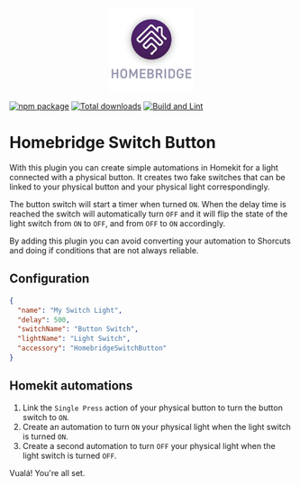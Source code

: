 
<p align="center">
<img src="https://github.com/homebridge/branding/raw/master/logos/homebridge-wordmark-logo-vertical.png" width="150">
</p>

[![npm package](https://badgen.net/npm/v/homebridge-switch-button)](https://www.npmjs.com/package/homebridge-switch-button)
[![Total downloads](https://badgen.net/npm/dt/homebridge-switch-button)](https://www.npmjs.com/package/homebridge-switch-button)
[![Build and Lint](https://github.com/sant3001/homebridge-switch-button/actions/workflows/build.yml/badge.svg)](https://github.com/sant3001/homebridge-switch-button/actions/workflows/build.yml)

# Homebridge Switch Button

With this plugin you can create simple automations in Homekit for a light connected with a physical button. It creates two fake switches that can be linked to your physical button and your physical light correspondingly. 

The button switch will start a timer when turned `ON`. When the delay time is reached the switch will automatically turn `OFF` and it will flip the state of the light switch from `ON` to `OFF`, and from `OFF` to `ON` accordingly.

By adding this plugin you can avoid converting your automation to Shorcuts and doing if conditions that are not always reliable.

## Configuration

```json
{
  "name": "My Switch Light",
  "delay": 500,
  "switchName": "Button Switch",
  "lightName": "Light Switch",
  "accessory": "HomebridgeSwitchButton"
}
```

## Homekit automations

1. Link the `Single Press` action of your physical button to turn the button switch to `ON`.
2. Create an automation to turn `ON` your physical light when the light switch is turned `ON`.
3. Create a second automation to turn `OFF` your physical light when the light switch is turned `OFF`.

Vualá! You're all set.
